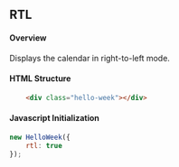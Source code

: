 ## RTL

#### Overview
Displays the calendar in right-to-left mode.

#### HTML Structure
```html
    <div class="hello-week"></div>
```

#### Javascript Initialization
```js
new HelloWeek({
    rtl: true
});
```
